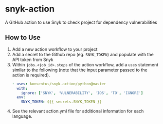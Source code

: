 # snyk-action

A GitHub action to use Snyk to check project for dependency vulnerabilities

## How to Use

1. Add a new action workflow to your project
2. Add a secret to the Github repo (eg. `SNYK_TOKEN`) and populate with the API token from Snyk
3. Within `jobs.<job_id>.steps` of the action workflow, add a `uses` statement similar to the following (note that the input parameter passed to the action is required).
   ```yml
   - uses: konsentus/snyk-action/python@master
     with:
       ignore: ['SNYK', 'VULNERABILITY', 'IDS', 'TO', 'IGNORE']
     env:
       SNYK_TOKEN: ${{ secrets.SNYK_TOKEN }}
   ```
4. See the relevant action.yml file for additional information for each language.
